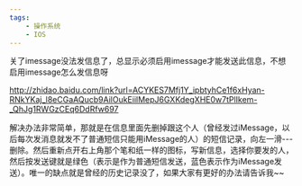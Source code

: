 ```yaml
---
tags:
    - 操作系统
    - IOS
---
```


关了imessage没法发信息了，总显示必须启用imessage才能发送此信息，不想启用imessage怎么发信息呀

http://zhidao.baidu.com/link?url=ACYKES7Mfj1Y_ipbtyhCe1f6xHyan-RNkYKaj_l8eCGaAQucb9AilOukEiilMepJ6GXKdegXHE0w7tPlIkem-_QhJg1RWGzCEq6DdRfw697



解决办法非常简单，那就是在信息里面先删掉跟这个人（曾经发过iMessage，以后每次发消息就发不了普通短信只能用iMessage的人）的短信记录，向左一滑---删除。然后重新点开右上角那个笔和纸一样的图标，写新信息，选择你要发的人，然后按发送键就是绿色（表示是作为普通短信发送，蓝色表示作为iMessage发送）。唯一的缺点就是曾经的历史记录没了，如果大家有更好的办法请告诉我~~

